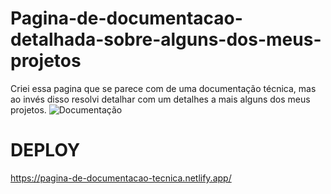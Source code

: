 # Pagina-de-documentacao-detalhada-sobre-alguns-dos-meus-projetos
Criei essa pagina que se parece com de uma documentação técnica, mas ao invés disso resolvi detalhar com um detalhes a mais alguns dos meus projetos.
![Documentação](https://github.com/EliaxZen/Pagina-de-documentacao-tecnica/assets/132005740/6799def2-f2e3-4bd4-87be-6454c4f68759)

# DEPLOY 
https://pagina-de-documentacao-tecnica.netlify.app/

